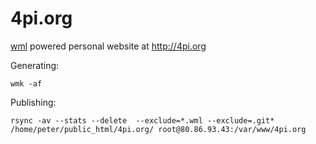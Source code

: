 # 4pi.org

[wml](http://www.thewml.org/) powered personal website at http://4pi.org

Generating:

    wmk -af

Publishing:

    rsync -av --stats --delete  --exclude=*.wml --exclude=.git* /home/peter/public_html/4pi.org/ root@80.86.93.43:/var/www/4pi.org


